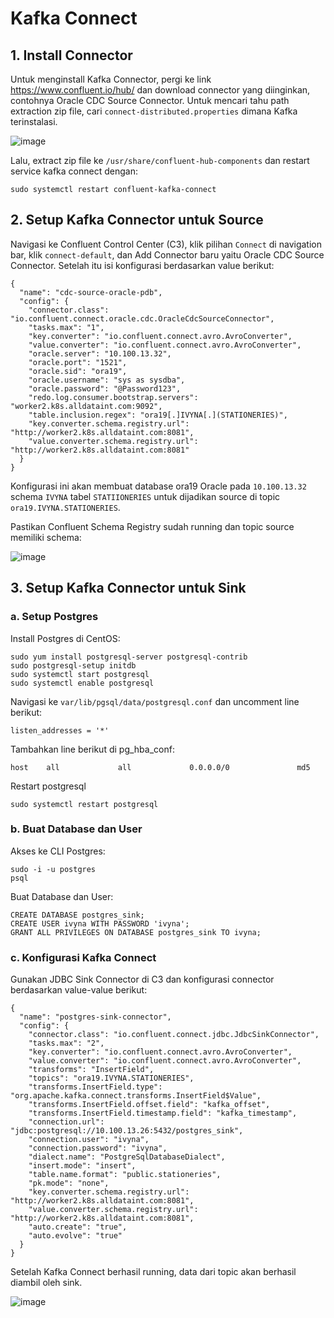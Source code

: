 # Kafka Connect

## 1. Install Connector

Untuk menginstall Kafka Connector, pergi ke link https://www.confluent.io/hub/ dan download connector yang diinginkan, contohnya Oracle CDC Source Connector. Untuk mencari tahu path extraction zip file, cari `connect-distributed.properties` dimana Kafka terinstalasi.

![image](https://github.com/ivynajohansen/belajar-confluent/assets/83331802/c8962881-3c10-4c14-862d-51c10ff81f68)

Lalu, extract zip file ke `/usr/share/confluent-hub-components` dan restart service kafka connect dengan:

```
sudo systemctl restart confluent-kafka-connect
```

## 2. Setup Kafka Connector untuk Source

Navigasi ke Confluent Control Center (C3), klik pilihan `Connect` di navigation bar, klik `connect-default`, dan Add Connector baru yaitu Oracle CDC Source Connector. Setelah itu isi konfigurasi berdasarkan value berikut:

```
{
  "name": "cdc-source-oracle-pdb",
  "config": {
    "connector.class": "io.confluent.connect.oracle.cdc.OracleCdcSourceConnector",
    "tasks.max": "1",
    "key.converter": "io.confluent.connect.avro.AvroConverter",
    "value.converter": "io.confluent.connect.avro.AvroConverter",
    "oracle.server": "10.100.13.32",
    "oracle.port": "1521",
    "oracle.sid": "ora19",
    "oracle.username": "sys as sysdba",
    "oracle.password": "@Password123",
    "redo.log.consumer.bootstrap.servers": "worker2.k8s.alldataint.com:9092",
    "table.inclusion.regex": "ora19[.]IVYNA[.](STATIONERIES)",
    "key.converter.schema.registry.url": "http://worker2.k8s.alldataint.com:8081",
    "value.converter.schema.registry.url": "http://worker2.k8s.alldataint.com:8081"
  }
}
```

Konfigurasi ini akan membuat database ora19 Oracle pada `10.100.13.32` schema `IVYNA` tabel `STATIIONERIES` untuk dijadikan source di topic `ora19.IVYNA.STATIONERIES`.

Pastikan Confluent Schema Registry sudah running dan topic source memiliki schema:

![image](https://github.com/ivynajohansen/belajar-confluent/assets/83331802/94fe1690-7d0b-48cf-96cf-d2591333c220)


## 3. Setup Kafka Connector untuk Sink

### a. Setup Postgres

Install Postgres di CentOS:

```
sudo yum install postgresql-server postgresql-contrib
sudo postgresql-setup initdb
sudo systemctl start postgresql
sudo systemctl enable postgresql
```

Navigasi ke `var/lib/pgsql/data/postgresql.conf` dan uncomment line berikut:

```
listen_addresses = '*'
```

Tambahkan line berikut di pg_hba_conf:

```
host    all             all             0.0.0.0/0               md5
```

Restart postgresql

```
sudo systemctl restart postgresql
```

### b. Buat Database dan User

Akses ke CLI Postgres:

```
sudo -i -u postgres
psql
```

Buat Database dan User:

```
CREATE DATABASE postgres_sink;
CREATE USER ivyna WITH PASSWORD 'ivyna';
GRANT ALL PRIVILEGES ON DATABASE postgres_sink TO ivyna;
```

### c. Konfigurasi Kafka Connect

Gunakan JDBC Sink Connector di C3 dan konfigurasi connector berdasarkan value-value berikut:

```
{
  "name": "postgres-sink-connector",
  "config": {
    "connector.class": "io.confluent.connect.jdbc.JdbcSinkConnector",
    "tasks.max": "2",
    "key.converter": "io.confluent.connect.avro.AvroConverter",
    "value.converter": "io.confluent.connect.avro.AvroConverter",
    "transforms": "InsertField",
    "topics": "ora19.IVYNA.STATIONERIES",
    "transforms.InsertField.type": "org.apache.kafka.connect.transforms.InsertField$Value",
    "transforms.InsertField.offset.field": "kafka_offset",
    "transforms.InsertField.timestamp.field": "kafka_timestamp",
    "connection.url": "jdbc:postgresql://10.100.13.26:5432/postgres_sink",
    "connection.user": "ivyna",
    "connection.password": "ivyna",
    "dialect.name": "PostgreSqlDatabaseDialect",
    "insert.mode": "insert",
    "table.name.format": "public.stationeries",
    "pk.mode": "none",
    "key.converter.schema.registry.url": "http://worker2.k8s.alldataint.com:8081",
    "value.converter.schema.registry.url": "http://worker2.k8s.alldataint.com:8081",
    "auto.create": "true",
    "auto.evolve": "true"
  }
}
```

Setelah Kafka Connect berhasil running, data dari topic akan berhasil diambil oleh sink.

![image](https://github.com/ivynajohansen/belajar-confluent/assets/83331802/99636b3f-c8a2-4215-b0fd-da8a12c400ab)

